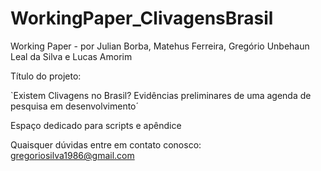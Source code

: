 # WorkingPaper_ClivagensBrasil
Working Paper - por Julian Borba, Matehus Ferreira, Gregório Unbehaun Leal da Silva e Lucas Amorim

Título do projeto:

`Existem Clivagens no Brasil? Evidências preliminares de uma agenda de pesquisa em desenvolvimento´

Espaço dedicado para scripts e apêndice

Quaisquer dúvidas entre em contato conosco: gregoriosilva1986@gmail.com


